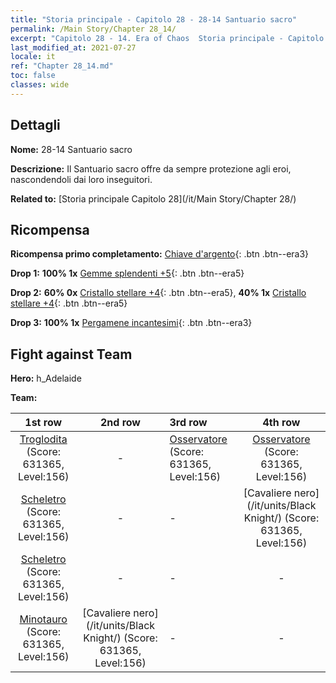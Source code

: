 ```yaml
---
title: "Storia principale - Capitolo 28 - 28-14 Santuario sacro"
permalink: /Main Story/Chapter 28_14/
excerpt: "Capitolo 28 - 14. Era of Chaos  Storia principale - Capitolo 28_14. 28-14 Santuario sacro"
last_modified_at: 2021-07-27
locale: it
ref: "Chapter 28_14.md"
toc: false
classes: wide
---
```


## Dettagli

 **Nome:** 28-14 Santuario sacro

 **Descrizione:** Il Santuario sacro offre da sempre protezione agli eroi, nascondendoli dai loro inseguitori.

 **Related to:** [Storia principale Capitolo 28](/it/Main Story/Chapter 28/)

## Ricompensa

 **Ricompensa primo completamento:** [Chiave d'argento](/ItemsIT/con_693/){: .btn .btn--era3}

 **Drop 1:** **100% 1x** [Gemme splendenti +5](/ItemsIT/mat_100/){: .btn .btn--era5}

 **Drop 2:** **60% 0x** [Cristallo stellare +4](/ItemsIT/mat_94/){: .btn .btn--era5}, **40% 1x** [Cristallo stellare +4](/ItemsIT/mat_94/){: .btn .btn--era5}

 **Drop 3:** **100% 1x** [Pergamene incantesimi](/ItemsIT/con_694/){: .btn .btn--era3}


## Fight against Team
 **Hero:** h_Adelaide

 **Team:**


  | 1st row | 2nd row | 3rd row | 4th row |
  |:----:|:----:|:----|:----:|
  | [Troglodita](/it/units/Troglodyte/) (Score: 631365, Level:156)  | - | [Osservatore](/it/units/Beholder/) (Score: 631365, Level:156)  | [Osservatore](/it/units/Beholder/) (Score: 631365, Level:156)  |
  | [Scheletro](/it/units/Skeleton/) (Score: 631365, Level:156)  | - | - | [Cavaliere nero](/it/units/Black Knight/) (Score: 631365, Level:156)  |
  | [Scheletro](/it/units/Skeleton/) (Score: 631365, Level:156)  | - | - | - |
  | [Minotauro](/it/units/Minotaur/) (Score: 631365, Level:156)  | [Cavaliere nero](/it/units/Black Knight/) (Score: 631365, Level:156)  | - | - |


